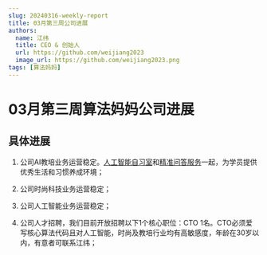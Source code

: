 ```yaml
---
slug: 20240316-weekly-report
title: 03月第三周公司进展
authors:
  name: 江纬
  title: CEO & 创始人
  url: https://github.com/weijiang2023
  image_url: https://github.com/weijiang2023.png
tags: [算法妈妈]
---
```


# 03月第三周算法妈妈公司进展
## 具体进展

1. 公司AI教培业务运营稳定。[人工智能自习室](https://www.algmon.com/docs/space.for.education)和[精准问答服务](https://www.algmon.com/docs/precise-ir/intro)一起，为学员提供优秀生活和习惯养成环境；

2. 公司时尚科技业务运营稳定；

3. 公司人工智能业务运营稳定；

4. 公司人才招聘，我们目前开放招聘以下1个核心职位：CTO 1名。CTO必须爱写核心算法代码且对人工智能，时尚及教培行业均有高敏感度，年龄在30岁以内，有意者可联系江纬；